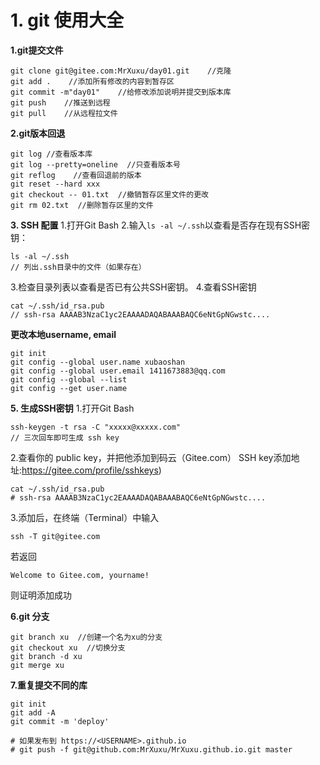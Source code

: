 # 1. git 使用大全
**1.git提交文件**
```shell
git clone git@gitee.com:MrXuxu/day01.git    //克隆
git add .    //添加所有修改的内容到暂存区
git commit -m"day01"    //给修改添加说明并提交到版本库
git push    //推送到远程
git pull    //从远程拉文件
```
**2.git版本回退**
```shell
git log //查看版本库
git log --pretty=oneline  //只查看版本号
git reflog    //查看回退前的版本
git reset --hard xxx
git checkout -- 01.txt  //撤销暂存区里文件的更改
git rm 02.txt  //删除暂存区里的文件
```

**3. SSH 配置**
1.打开Git Bash
2.输入`ls -al ~/.ssh`以查看是否存在现有SSH密钥：
```shell
ls -al ~/.ssh 
// 列出.ssh目录中的文件（如果存在）
```
3.检查目录列表以查看是否已有公共SSH密钥。
4.查看SSH密钥
```shell
cat ~/.ssh/id_rsa.pub
// ssh-rsa AAAAB3NzaC1yc2EAAAADAQABAAABAQC6eNtGpNGwstc....
```

**更改本地username, email**
```shell
git init
git config --global user.name xubaoshan
git config --global user.email 1411673883@qq.com
git config --global --list
git config --get user.name
```
**5. 生成SSH密钥**
1.打开Git Bash
```shell
ssh-keygen -t rsa -C "xxxxx@xxxxx.com"  
// 三次回车即可生成 ssh key
````
2.查看你的 public key，并把他添加到码云（Gitee.com） SSH key添加地址:https://gitee.com/profile/sshkeys)
```
cat ~/.ssh/id_rsa.pub
# ssh-rsa AAAAB3NzaC1yc2EAAAADAQABAAABAQC6eNtGpNGwstc....
```
3.添加后，在终端（Terminal）中输入
```shell
ssh -T git@gitee.com
```
若返回
```shell
Welcome to Gitee.com, yourname!
```
则证明添加成功


**6.git 分支**

```shell
git branch xu  //创建一个名为xu的分支
git checkout xu  //切换分支
git branch -d xu
git merge xu
```

**7.重复提交不同的库**
```shell
git init
git add -A
git commit -m 'deploy'

# 如果发布到 https://<USERNAME>.github.io
# git push -f git@github.com:MrXuxu/MrXuxu.github.io.git master
```